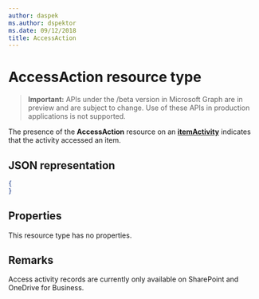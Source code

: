 ```yaml
---
author: daspek
ms.author: dspektor
ms.date: 09/12/2018
title: AccessAction
---
```

# AccessAction resource type

> **Important:** APIs under the /beta version in Microsoft Graph are in preview and are subject to change. Use of these APIs in production applications is not supported.

The presence of the **AccessAction** resource on an [**itemActivity**][activity] indicates that the activity accessed an item.

[activity]: itemActivity.md

## JSON representation

<!-- {
  "blockType": "resource",
  "optionalProperties": [ ],
  "@type": "microsoft.graph.accessAction"
}-->

```json
{
}
```

## Properties

This resource type has no properties.

## Remarks

Access activity records are currently only available on SharePoint and OneDrive for Business.

<!-- {
  "type": "#page.annotation",
  "description": "The AccessAction object provides information about accesses of an item.",
  "keywords": "activities,activity,action,access",
  "section": "documentation",
  "suppressions": [
  ],
  "tocPath": "Resources/AccessAction"
} -->
